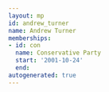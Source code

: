```yaml
---
layout: mp
id: andrew_turner
name: Andrew Turner
memberships:
- id: con
  name: Conservative Party
  start: '2001-10-24'
  end: 
autogenerated: true
---
```

